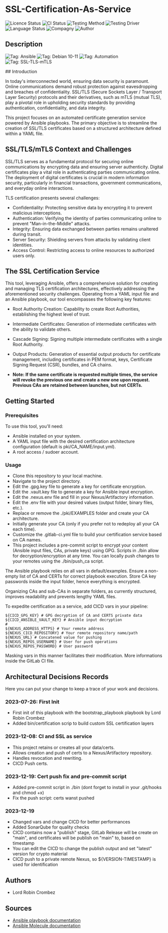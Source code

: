 # SSL-Certification-As-Service

![Licence Status](https://img.shields.io/badge/licence-MIT-brightgreen)
![CI Status](https://img.shields.io/badge/CI-success-brightgreen)
![Testing Method](https://img.shields.io/badge/Testing%20Method-Ansible%20Molecule-blueviolet)
![Testing Driver](https://img.shields.io/badge/Testing%20Driver-docker-blueviolet)
![Language Status](https://img.shields.io/badge/language-Ansible-red)
![Compagny](https://img.shields.io/badge/Compagny-Labo--CBZ-blue)
![Author](https://img.shields.io/badge/Author-Lord%20Robin%20Cbz-blue)

## Description

![Tag: Ansible](https://img.shields.io/badge/Tech-Ansible-orange)
![Tag: Debian 10-11](https://img.shields.io/badge/Tech-Debian%2010--11-orange)
![Tag: Automation](https://img.shields.io/badge/Tech-Automation-orange)
![Tag: SSL-TLS-mTLS](https://img.shields.io/badge/Tech-SSL--TLS--mTLS-orange)

## Introduction

In today's interconnected world, ensuring data security is paramount. Online communications demand robust protection against eavesdropping and breaches of confidentiality. SSL/TLS (Secure Sockets Layer / Transport Layer Security) protocols and their derivatives, such as mTLS (mutual TLS), play a pivotal role in upholding security standards by providing authentication, confidentiality, and data integrity.

This project focuses on an automated certificate generation service powered by Ansible playbooks. The primary objective is to streamline the creation of SSL/TLS certificates based on a structured architecture defined within a YAML file.

## SSL/TLS/mTLS Context and Challenges

SSL/TLS serves as a fundamental protocol for securing online communications by encrypting data and ensuring server authenticity. Digital certificates play a vital role in authenticating parties communicating online. The deployment of digital certificates is crucial in modern information security, particularly in financial transactions, government communications, and everyday online interactions.

TLS certification presents several challenges:

* Confidentiality: Protecting sensitive data by encrypting it to prevent malicious interceptions.
* Authentication: Verifying the identity of parties communicating online to prevent "Man-in-the-Middle" attacks.
* Integrity: Ensuring data exchanged between parties remains unaltered during transit.
* Server Security: Shielding servers from attacks by validating client identities.
* Access Control: Restricting access to online resources to authorized users only.

## The SSL Certification Service

This tool, leveraging Ansible, offers a comprehensive solution for creating and managing TLS certification architectures, effectively addressing the aforementioned security challenges. Operating from a YAML input file and an Ansible playbook, our tool encompasses the following key features:

* Root Authority Creation: Capability to create Root Authorities, establishing the highest level of trust.
* Intermediate Certificates: Generation of intermediate certificates with the ability to validate others.
* Cascade Signing: Signing multiple intermediate certificates with a single Root Authority.
* Output Products: Generation of essential output products for certificate management, including certificates in PEM format, keys, Certificate Signing Request (CSR), bundles, and CA chains.

* **Note: If the same certificate is requested multiple times, the service will revoke the previous one and create a new one upon request. Previous CAs are retained between launches, but not CERTs.**

## Getting Started

### Prerequisites

To use this tool, you'll need:

- Ansible installed on your system.
- A YAML input file with the desired certification architecture configuration (default is pki/CA_NAME/input.yml).
- A root access / sudoer account.

### Usage

* Clone this repository to your local machine.
* Navigate to the project directory.
* Edit the .gpg.key file to generate a key for certificate encryption.
* Edit the .vault.key file to generate a key for Ansible input encryption.
* Edit the .nexus.env file and fill in your Nexus/Artifactory information.
* Edit the .env file with your desired values (output folder, binary files, etc.).
* Replace or remove the ./pki/EXAMPLES folder and create your CA architecture.
* Initially generate your CA (only if you prefer not to redeploy all your CA each time).
* Customize the .gitlab-ci.yml file to build your certification service based on CA names.
* This project includes a pre-commit script to encrypt your content (Ansible input files, CAs, private keys) using GPG. Scripts in ./bin allow for decryption/encryption at any time. You can locally push changes to your remotes using the ./bin/push_ca script.

The Ansible playbook relies on all vars in default/examples. Ensure a non-empty list of CA and CERTs for correct playbook execution. Store CA key passwords inside the input folder, hence everything is encrypted.

Organizing CAs and sub-CAs in separate folders, as currently structured, improves readability and prevents lengthy YAML files.

To expedite certification as a service, add CICD vars in your pipeline:

```SHELL
${CICD_GPG_KEY} # GPG decryption of CA and CERTS private data
${CICD_ANSIBLE_VAULT_KEY} # Ansible input decryption
#
${NEXUS_ADDRESS_HTTPS} # Your remote address
${NEXUS_CICD_REPOSITORY} # Your remote repository name/path
${NEXUS_URL} # Concatened value for pushing
${NEXUS_REPOS_USERNAME} # User for push operations
${NEXUS_REPOS_PASSWORD} # User password
```

Masking vars in this manner facilitates their modification. More informations inside the GitLab CI file.

## Architectural Decisions Records

Here you can put your change to keep a trace of your work and decisions.

### 2023-07-26: First Init

* First init of this playbook with the bootstrap_playbook playbook by Lord Robin Crombez
* Added bin/certification scrip to build custom SSL certification layers

### 2023-12-08: CI and SSL as service

* This project retains or creates all your data/certs.
* Allows creation and push of certs to a Nexus/Artifactory repository.
* Handles revocation and rewriting.
* CICD Push certs.

### 2023-12-19: Cert push fix and pre-commit script

* Added pre-commit script in ./bin (dont forget to install in your .git/hooks and chmod +x)
* Fix the push script: certs wanst pushed

### 2023-12-19

* Changed vars and change CICD for better performances
* Added SonarQube for quality checks
* CICD contains now a "publish" stage, GitLab Release will be create on "main", and certificates will be publish on "main" to, based on timestamp
* You can edit the CICD to change the publish output and set "latest" version for crypto material
* CICD push to a private remote Nexus, so ${VERSION-TIMESTAMP} is used for identification

## Authors

* Lord Robin Crombez

## Sources

* [Ansible playbook documentation](https://docs.ansible.com/ansible/latest/playbook_guide/playbooks_reuse_playbooks.html)
* [Ansible Molecule documentation](https://molecule.readthedocs.io/)
